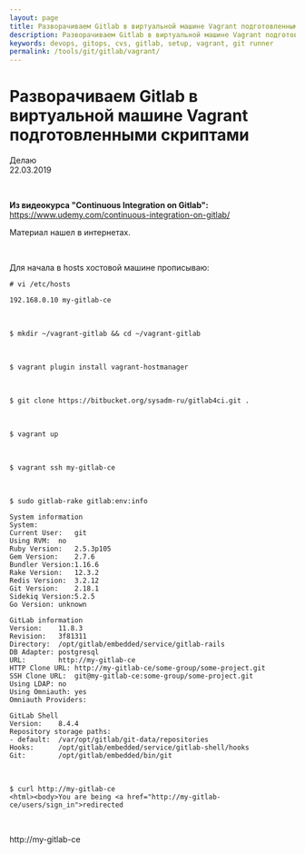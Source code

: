```yaml
---
layout: page
title: Разворачиваем Gitlab в виртуальной машине Vagrant подготовленными скриптами
description: Разворачиваем Gitlab в виртуальной машине Vagrant подготовленными скриптами
keywords: devops, gitops, cvs, gitlab, setup, vagrant, git runner
permalink: /tools/git/gitlab/vagrant/
---
```


# Разворачиваем Gitlab в виртуальной машине Vagrant подготовленными скриптами

Делаю  
22.03.2019

<br/>

**Из видеокурса "Continuous Integration on Gitlab":**  
https://www.udemy.com/continuous-integration-on-gitlab/

Материал нашел в интернетах.

<br/>

Для начала в hosts хостовой машине прописываю:

    # vi /etc/hosts

    192.168.0.10 my-gitlab-ce

<br/>

    $ mkdir ~/vagrant-gitlab && cd ~/vagrant-gitlab

<br/>

    $ vagrant plugin install vagrant-hostmanager

<br/>

    $ git clone https://bitbucket.org/sysadm-ru/gitlab4ci.git .

<br/>

    $ vagrant up

 <br/>

    $ vagrant ssh my-gitlab-ce

 <br/>

    $ sudo gitlab-rake gitlab:env:info

    System information
    System:
    Current User:	git
    Using RVM:	no
    Ruby Version:	2.5.3p105
    Gem Version:	2.7.6
    Bundler Version:1.16.6
    Rake Version:	12.3.2
    Redis Version:	3.2.12
    Git Version:	2.18.1
    Sidekiq Version:5.2.5
    Go Version:	unknown

    GitLab information
    Version:	11.8.3
    Revision:	3f81311
    Directory:	/opt/gitlab/embedded/service/gitlab-rails
    DB Adapter:	postgresql
    URL:		http://my-gitlab-ce
    HTTP Clone URL:	http://my-gitlab-ce/some-group/some-project.git
    SSH Clone URL:	git@my-gitlab-ce:some-group/some-project.git
    Using LDAP:	no
    Using Omniauth:	yes
    Omniauth Providers:

    GitLab Shell
    Version:	8.4.4
    Repository storage paths:
    - default: 	/var/opt/gitlab/git-data/repositories
    Hooks:		/opt/gitlab/embedded/service/gitlab-shell/hooks
    Git:		/opt/gitlab/embedded/bin/git

<br/>

    $ curl http://my-gitlab-ce
    <html><body>You are being <a href="http://my-gitlab-ce/users/sign_in">redirected

<br/>

http://my-gitlab-ce

